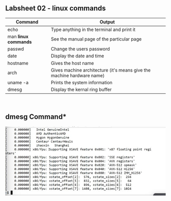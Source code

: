 ## Labsheet 02 - linux commands 

| Command | Output |
|------- | --- |
| echo | Type anything in the terminal and print it |
| man **linux commands** | See the manual page of the particular page |
| passwd | Change the users password |
| date | Display the date and time |
| hostname | Gives the host name |
| arch | Gives machine architecture (it's means give the machine hardware name) |
| uname -a | Prints the system information |
| dmesg | Display the kernal ring buffer |

<br>

## **dmesg Command*** 

<img src = "img/dmesg.jpg"> 

